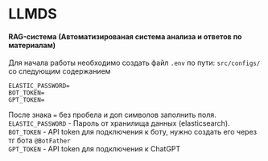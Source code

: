 # LLMDS <h4>RAG-система (Автоматизированая система анализа и ответов по материалам)</h4>

Для начала работы необходимо создать файл `.env` по пути: `src/configs/` со следующим содержанием

<code>ELASTIC_PASSWORD=</code><br />
<code>BOT_TOKEN=</code><br />
<code>GPT_TOKEN=</code><br />

После знака `=` без пробела и доп символов заполнить поля.<br>
`ELASTIC_PASSWORD` - Пароль от хранилища данных (elasticsearch).<br>
`BOT_TOKEN` - API token для подключения к боту, нужно создать его через тг бота `@BotFather`<br>
`GPT_TOKEN` - API token для подключения к ChatGPT<br>